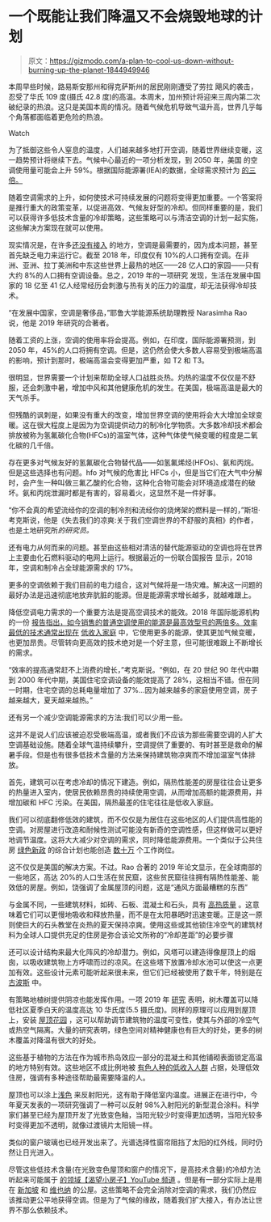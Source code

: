 # 一个既能让我们降温又不会烧毁地球的计划

> 原文：<https://gizmodo.com/a-plan-to-cool-us-down-without-burning-up-the-planet-1844949946>

本周早些时候，路易斯安那州和得克萨斯州的居民刚刚遭受了劳拉 飓风的袭击，忍受了华氏 109 度(摄氏 42.8 度)的高温。本周末，加州预计将迎来三周内第二次破纪录的热浪。这只是美国本周的情况。随着气候危机导致气温升高，世界几乎每个角落都面临着更危险的热浪。

Watch

为了抵御这些令人窒息的温度，人们越来越多地打开空调，随着世界继续变暖，这一趋势预计将继续下去。气候中心最近的一项分析发现，到 2050 年，美国 的空调使用量可能会上升 59%。根据国际能源署(IEA)的数据，全球需求预计为 [的三倍。](https://techxplore.com/news/2018-05-global-demand-air-conditioning-triple.html)

随着空调需求的上升，如何使技术可持续发展的问题将变得更加重要。一个答案将是推行重大的政策变革，以促进高效、气候友好型的冷却。但同样重要的是，我们可以获得许多低技术含量的冷却策略，这些策略可以与清洁空调的计划一起实施，这些解决方案现在就可以使用。

现实情况是，在许多[还没有接入](https://www.sciencedirect.com/science/article/pii/S0378778818323958) 的地方，空调是最需要的，因为成本问题，甚至首先缺乏电力来运行它。截至 2018 年，印度仅有 10%的人口拥有空调。在非洲、亚洲、拉丁美洲和中东这些世界上最热的地区——28 亿人口的家园——只有大约 8%的人口拥有空调设备。总之，2019 年的一项研究 发现，生活在发展中国家的 18 亿至 41 亿人经常经历会刺激与热有关的压力的温度，却无法获得冷却技术。

“在发展中国家，空调是奢侈品，”耶鲁大学能源系统助理教授 Narasimha Rao 说，他是 2019 年研究的合著者。

随着工资的上涨，空调的使用率将会提高。例如，在印度，国际能源署预测，到 2050 年，45%的人口将拥有空调。但是，这仍然会使大多数人容易受到极端高温的影响，预计到那时，极端高温会变得更加严重，如 T2 和 T3。

很明显，世界需要一个计划来帮助全球人口战胜炎热。灼热的温度不仅仅是不舒服，还会刺激中暑，增加中风和其他健康危机的发生。在美国，极端高温是最大的天气杀手。

但残酷的讽刺是，如果没有重大的改变，增加世界空调的使用将会大大增加全球变暖。这在很大程度上是因为为空调提供动力的制冷化学物质。大多数冷却技术都会排放被称为氢氟碳化合物(HFCs)的温室气体，这种气体使气候变暖的程度是二氧化碳的几千倍。

存在更多对气候友好的氢氟碳化合物替代品——如氢氟烯烃(HFOs)、氨和丙烷。但是这些选择也有问题。hfo 对气候的危害比 HFCs 小，但是当它们在大气中分解时，会产生一种叫做三氟乙酸的化合物，这种化合物可能会对环境造成潜在的破坏。氨和丙烷泄漏时都是有害的，容易着火，这显然不是一件好事。

“你不会真的希望流经你的空调的制冷剂和流经你的烧烤架的燃料是一样的，”斯坦·考克斯说，他是《失去我们的凉爽:关于我们空调世界的不舒服的真相》的作者，也是土地研究所*的研究员。*

还有电力从何而来的问题。甚至由这些相对清洁的替代能源驱动的空调也将在世界上主要由化石燃料驱动的电网上运行。根据最近的一份联合国报告 显示，2018 年，空调和制冷占全球能源需求的 17%。

更多的空调依赖于我们目前的电力组合，这对气候将是一场灾难。解决这一问题的最好办法是迅速彻底地放弃肮脏的能源。但是能源需求增长越多，就越难跟上。

降低空调电力需求的一个重要方法是提高空调技术的能效。2018 年国际能源机构 的一份 [报告指出，如今销售的普通空调使用的能源是最高效型号的两倍多。效率最低的技术通常出现在](https://www.iea.org/reports/the-future-of-cooling#key-findings) [低收入家庭](https://aceee.org/sites/default/files/publications/researchreports/u1602.pdf) 中，它使用更多的能源，使其更加气候变暖，也更加昂贵。尽管转向更高效的技术绝对是一个好主意，但可能很难跟上不断增长的需求。

“效率的提高通常赶不上消费的增长，”考克斯说。“例如，在 20 世纪 90 年代中期到 2000 年代中期，美国住宅空调设备的能效提高了 28%，这相当不错。但在同一时期，住宅空调的总耗电量增加了 37%...因为越来越多的家庭使用空调，房子越来越大，夏天越来越热。”

还有另一个减少空调能源需求的方法:我们可以少用一些。

这并不是说人们应该被迫忍受极端高温，或者我们不应该为那些需要空调的人扩大空调基础设施。随着全球气温持续攀升，空调提供了重要的、有时甚至是救命的解暑手段。但是也有很多低技术含量的方法来保持建筑物凉爽而不增加温室气体排放。

首先，建筑可以在考虑冷却的情况下建造。例如，隔热性能差的房屋往往会让更多的热量进入室内，使居民依赖昂贵的持续使用空调，从而增加高额的能源费用，并增加碳和 HFC 污染。在美国，隔热最差的住宅往往是低收入家庭。

我们可以彻底翻修低效的建筑，而不仅仅是为居住在这些地区的人们提供高性能的空调。对房屋进行改造和耐候性测试可能没有新奇的空调性感，但这样做可以更好地调节温度。这将大大减少对空调的需求，同时降低能源费用。一个类似于公共住房 [绿色新政](https://earther.gizmodo.com/the-energy-upside-to-ilhan-omars-trillion-dollar-public-1840039751) 的综合计划也能创造 [数十万](https://filesforprogress.org/reports/green-new-deal-public-housing-national-summary.pdf) 个工作岗位。

这不仅仅是美国的解决方案。不过。Rao 合著的 2019 年论文显示，在全球南部的一些地区，高达 20%的人口生活在贫民窟，这些贫民窟往往拥有隔热性能差、能效低的房屋。例如，饶强调了金属屋顶的问题，这是“通风方面最糟糕的东西”

与金属不同，一些建筑材料，如砖、石板、混凝土和石头，具有 [高热质量](https://climatechangeconnection.org/solutions/home-construction/energy-efficiency/thermal-mass/#:~:text=Walls%20and%20floors%20with%20a,combined%20with%20passive%20solar%20design.&text=These%20walls%20may%20be%20constructed,straw%20clay%20and%20straw%20bales.) 。这意味着它们可以更慢地吸收和释放热量，而不是在太阳暴晒时迅速变暖。正是这一原则使巨大的石头教堂在炎热的夏天保持凉爽。使用这些或其他锁住冷空气的建筑材料为全球人口提供充足的住房是弥合该论文所称的“冷却差距”的必要步骤

还可以设计结构来最大化阵风的冷却潜力。例如，风塔可以建造得像屋顶上的烟囱，以吸收建筑物上方呼啸而过的凉风。在这些塔下放置冷却水池可以使这一点更加有效。这些设计元素可能听起来很未来，但它们已经被使用了数千年，特别是在 [古波斯](https://www.sustainability-times.com/clean-cities/ancient-windcatcher-cooling-tech-is-the-new-low-carbon-ac) 中。

有策略地植树提供阴凉也能发挥作用。一项 2019 年 [研究](https://www.eurekalert.org/pub_releases/2019-03/uow-sst032519.php) 表明，树木覆盖可以降低社区夏季白天的温度高达 10 华氏度(5.5 摄氏度)。同样的原理可以应用到屋顶上，安装 [屋顶花园](https://www.epa.gov/heatislands/using-green-roofs-reduce-heat-islands?utm_medium=website&utm_source=archdaily.com) ，这可以帮助调节建筑物的温度可变性，使其与外部的冷空气或热空气隔离。大量的研究表明，绿色空间对精神健康也有巨大的好处，更多的树木覆盖对降温有很大的好处。

这些基于植物的方法在作为城市热岛效应一部分的混凝土和其他铺砌表面锁定高温的地方特别有效。这些地区不成比例地被 [有色人种的低收入人群](https://earther.gizmodo.com/extreme-heat-is-another-legacy-of-segregation-1840979371) 占据，处理低效住房，强调有多种途径帮助最需要降温的人。

屋顶也可以涂上[浅色](https://www.nature.com/articles/s41561-017-0057-5) 来反射阳光，这有助于降低室内温度。进展正在进行中，今年夏天发表的一项研究强调了一种可以反射 98%入射阳光的新型混合涂料。科学家们甚至已经为屋顶开发了光致变色釉，当阳光较少时变得更加透明，当阳光较多时变得更加不透明，就像过渡镜片太阳镜一样。

类似的窗户玻璃也已经开发出来了。光谱选择性窗帘阻挡了太阳的红外线，同时仍然让日光进入。

尽管这些低技术含量(在光致变色屋顶和窗户的情况下，是高技术含量)的冷却方法听起来可能属于 [的领域【渴望小房子】YouTube 频道](https://www.youtube.com/watch?v=ZaDlUmZJmv8&ab_channel=RyanDobbs) 。但是有一部分实际上是用在 [新加坡](https://www.sciencedirect.com/science/article/abs/pii/S0360132301001032) 和 [维也纳](https://jacobinmag.com/2019/02/green-new-deal-housing-ocasio-cortez-climate#:~:text=Vienna's%20summers%20are%20almost%20as,use%20the%20occasional%20A%2FC.) 的公屋。这些策略不会完全消除对空调的需求，我们仍然应该推动更公平地获得空调。但是为了气候的缘故，随着我们扩大接入，有办法让世界不那么依赖技术。